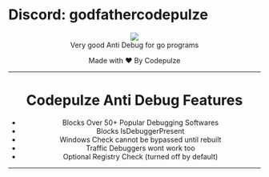 # Discord: godfathercodepulze
<div align="center">
    <img src="https://cdn.discordapp.com/attachments/1221500386918142012/1221525647927677098/mystific.png?ex=6612e569&is=66007069&hm=9942a29d520fbb0eda11472a8f40d6d4747df37a43e54262db568e5fa6c71289&">
<div>                                           
Very good Anti Debug for go programs                                       

Made with ❤️ By Codepulze                                      

------------   
# Codepulze Anti Debug Features
- Blocks Over 50+ Popular Debugging Softwares 
- Blocks IsDebuggerPresent
- Windows Check cannot be bypassed until rebuilt
- Traffic Debuggers wont work too
- Optional Registry Check (turned off by default)
------------                         
                                          
                                    

